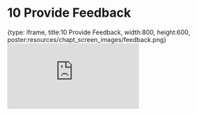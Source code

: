 # 10 Provide Feedback
 
{type: iframe, title:10 Provide Feedback, width:800, height:600, poster:resources/chapt_screen_images/feedback.png}
![](https://hutchdatascience.org/FH_Cluster_Guide/no_toc/feedback.html)
 

 
